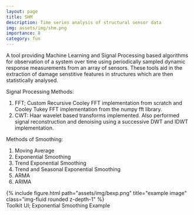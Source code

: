 ```yaml
---
layout: page
title: SHM
description: Time series analysis of structural sensor data
img: assets/img/shm.png
importance: 8
category: fun
---
```


A tool providing Machine Learning and Signal Processing based algorithms 
for observation of a system over time using periodically sampled dynamic 
response measurements from an array of sensors. These tools aid in the extraction of
damage senstitive features in structures which are then statistically analysed.

Signal Processing Methods:
1. FFT; Custom Recursive Cooley FFT implementation from scratch and Cooley Tukey FFT implementation
from the numpy fft library.
2. CWT: Haar wavelet based transforms implemented. Also performed signal reconstruction
and denoising using a successive DWT and IDWT implementation.

Methods of Smoothing:
1. Moving Average
2. Exponential Smoothing
3. Trend Exponential Smoothing
4. Trend and Seasonal Exponential Smoothing
5. ARMA
6. ARIMA

<div class="row justify-content-sm-center">
    <div class="col-sm mt-3 mt-md-0">
        {% include figure.html path="assets/img/bexp.png" title="example image" class="img-fluid rounded z-depth-1" %}
    </div>
</div>
<div class="caption">
   Toolkit UI; Exponential Smoothing Example
</div>
